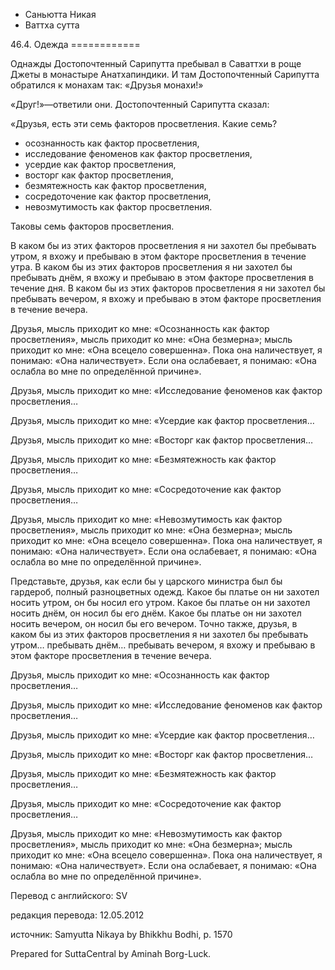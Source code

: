 









* Саньютта Никая
* Ваттха сутта


46\.4\. Одежда
\=\=\=\=\=\=\=\=\=\=\=\=



Однажды Достопочтенный Сарипутта пребывал в Саваттхи в роще Джеты в монастыре Анатхапиндики\. И там Достопочтенный Сарипутта обратился к монахам так: «Друзья монахи\!»


«Друг\!»—ответили они\. Достопочтенный Сарипутта сказал:


«Друзья, есть эти семь факторов просветления\. Какие семь?


* осознанность как фактор просветления,
* исследование феноменов как фактор просветления,
* усердие как фактор просветления,
* восторг как фактор просветления,
* безмятежность как фактор просветления,
* сосредоточение как фактор просветления,
* невозмутимость как фактор просветления\.


Таковы семь факторов просветления\.


В каком бы из этих факторов просветления я ни захотел бы пребывать утром, я вхожу и пребываю в этом факторе просветления в течение утра\. В каком бы из этих факторов просветления я ни захотел бы пребывать днём, я вхожу и пребываю в этом факторе просветления в течение дня\. В каком бы из этих факторов просветления я ни захотел бы пребывать вечером, я вхожу и пребываю в этом факторе просветления в течение вечера\.


Друзья, мысль приходит ко мне: «Осознанность как фактор просветления», мысль приходит ко мне: «Она безмерна»; мысль приходит ко мне: «Она всецело совершенна»\. Пока она наличествует, я понимаю: «Она наличествует»\. Если она ослабевает, я понимаю: «Она ослабла во мне по определённой причине»\.


Друзья, мысль приходит ко мне: «Исследование феноменов как фактор просветления…


Друзья, мысль приходит ко мне: «Усердие как фактор просветления…


Друзья, мысль приходит ко мне: «Восторг как фактор просветления…


Друзья, мысль приходит ко мне: «Безмятежность как фактор просветления…


Друзья, мысль приходит ко мне: «Сосредоточение как фактор просветления…


Друзья, мысль приходит ко мне: «Невозмутимость как фактор просветления», мысль приходит ко мне: «Она безмерна»; мысль приходит ко мне: «Она всецело совершенна»\. Пока она наличествует, я понимаю: «Она наличествует»\. Если она ослабевает, я понимаю: «Она ослабла во мне по определённой причине»\.


Представьте, друзья, как если бы у царского министра был бы гардероб, полный разноцветных одежд\. Какое бы платье он ни захотел носить утром, он бы носил его утром\. Какое бы платье он ни захотел носить днём, он носил бы его днём\. Какое бы платье он ни захотел носить вечером, он носил бы его вечером\. Точно также, друзья, в каком бы из этих факторов просветления я ни захотел бы пребывать утром… пребывать днём… пребывать вечером, я вхожу и пребываю в этом факторе просветления в течение вечера\.


Друзья, мысль приходит ко мне: «Осознанность как фактор просветления…


Друзья, мысль приходит ко мне: «Исследование феноменов как фактор просветления…


Друзья, мысль приходит ко мне: «Усердие как фактор просветления…


Друзья, мысль приходит ко мне: «Восторг как фактор просветления…


Друзья, мысль приходит ко мне: «Безмятежность как фактор просветления…


Друзья, мысль приходит ко мне: «Сосредоточение как фактор просветления…


Друзья, мысль приходит ко мне: «Невозмутимость как фактор просветления», мысль приходит ко мне: «Она безмерна»; мысль приходит ко мне: «Она всецело совершенна»\. Пока она наличествует, я понимаю: «Она наличествует»\. Если она ослабевает, я понимаю: «Она ослабла во мне по определённой причине»\.



Перевод с английского: SV


редакция перевода: 12\.05\.2012


источник: Samyutta Nikaya by Bhikkhu Bodhi, p\. 1570


Prepared for SuttaCentral by Aminah Borg\-Luck\.







